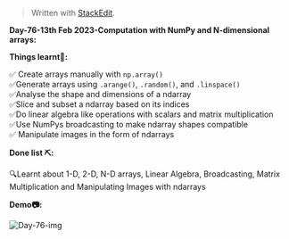 ﻿<!DOCTYPE html>
<html>

<head>
  <meta charset="utf-8">
  <meta name="viewport" content="width=device-width, initial-scale=1.0">
  <link rel="stylesheet" href="https://stackedit.io/style.css" />
</head>

<body class="stackedit">
  <div class="stackedit__html"><blockquote>
<p>Written with <a href="https://stackedit.io/">StackEdit</a>.</p>
</blockquote>
    <p><strong>Day-76-13th Feb 2023-Computation with NumPy and N-dimensional arrays: </strong></p>
<p><strong>Things learnt📝:</strong></p>
<p>✅ Create arrays manually with <code>np.array()</code><br>
✅Generate arrays using <code>.arange()</code>, <code>.random()</code>, and <code>.linspace()</code><br>
✅Analyse the shape and dimensions of a ndarray<br>
✅Slice and subset a ndarray based on its indices<br>
✅Do linear algebra like operations with scalars and matrix multiplication<br>
✅Use NumPys broadcasting to make ndarray shapes compatible<br>
✅ Manipulate images in the form of ndarrays</p>
<p><strong>Done list ⛏️:</strong></p>
<p>🔍Learnt about 1-D, 2-D, N-D arrays, Linear Algebra, Broadcasting, Matrix Multiplication and Manipulating Images with ndarrays</p>
<p><strong>Demo📷:</strong></p>
<p><img src="https://i.imgur.com/W5tj6I0.png" alt="Day-76-img"></p>
</div>
</body>

</html>
